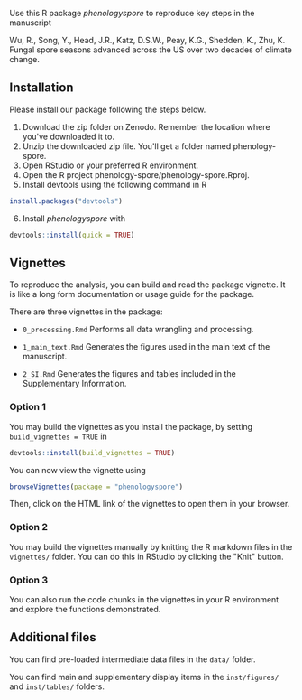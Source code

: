 Use this R package _phenologyspore_ to reproduce key steps in the manuscript 

Wu, R., Song, Y., Head, J.R., Katz, D.S.W., Peay, K.G., Shedden, K., Zhu, K. Fungal spore seasons advanced across the US over two decades of climate change.

## Installation
Please install our package following the steps below.

1. Download the zip folder on Zenodo. Remember the location where you've downloaded it to.
2. Unzip the downloaded zip file. You'll get a folder named phenology-spore.
3. Open RStudio or your preferred R environment.
4. Open the R project phenology-spore/phenology-spore.Rproj.
5. Install devtools using the following command in R
```R
install.packages("devtools")
```
6. Install _phenologyspore_ with
```R
devtools::install(quick = TRUE)
```

## Vignettes
To reproduce the analysis, you can build and read the package vignette. It is like a long form documentation or usage guide for the package.

There are three vignettes in the package:

- `0_processing.Rmd` Performs all data wrangling and processing.

- `1_main_text.Rmd` Generates the figures used in the main text of the manuscript.

- `2_SI.Rmd` Generates the figures and tables included in the Supplementary Information.

### Option 1
You may build the vignettes as you install the package, by setting `build_vignettes = TRUE` in
```R
devtools::install(build_vignettes = TRUE)
```

You can now view the vignette using
```R
browseVignettes(package = "phenologyspore")
```

Then, click on the HTML link of the vignettes to open them in your browser.

### Option 2

You may build the vignettes manually by knitting the R markdown files in the `vignettes/` folder. You can do this in RStudio by clicking the "Knit" button.

### Option 3
You can also run the code chunks in the vignettes in your R environment and explore the functions demonstrated.

## Additional files

You can find pre-loaded intermediate data files in the `data/` folder.

You can find main and supplementary display items in the `inst/figures/` and `inst/tables/` folders.

